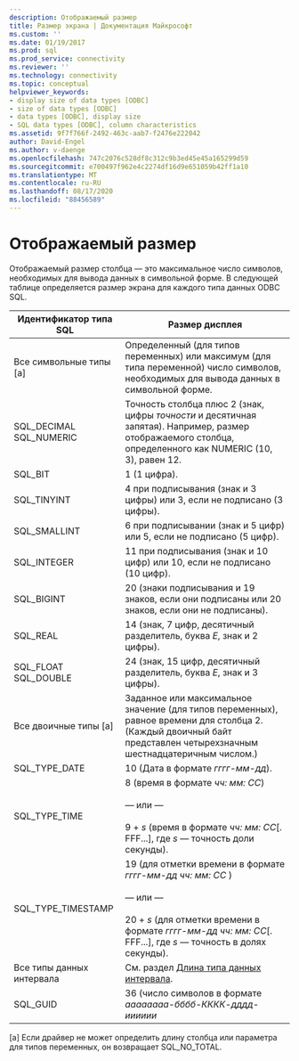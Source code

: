 ```yaml
---
description: Отображаемый размер
title: Размер экрана | Документация Майкрософт
ms.custom: ''
ms.date: 01/19/2017
ms.prod: sql
ms.prod_service: connectivity
ms.reviewer: ''
ms.technology: connectivity
ms.topic: conceptual
helpviewer_keywords:
- display size of data types [ODBC]
- size of data types [ODBC]
- data types [ODBC], display size
- SQL data types [ODBC], column characteristics
ms.assetid: 9f7f766f-2492-463c-aab7-f2476e222042
author: David-Engel
ms.author: v-daenge
ms.openlocfilehash: 747c2076c528df8c312c9b3ed45e45a165299d59
ms.sourcegitcommit: e700497f962e4c2274df16d9e651059b42ff1a10
ms.translationtype: MT
ms.contentlocale: ru-RU
ms.lasthandoff: 08/17/2020
ms.locfileid: "88456589"
---
```

# <a name="display-size"></a>Отображаемый размер
Отображаемый размер столбца — это максимальное число символов, необходимых для вывода данных в символьной форме. В следующей таблице определяется размер экрана для каждого типа данных ODBC SQL.  
  
|Идентификатор типа SQL|Размер дисплея|  
|-------------------------|------------------|  
|Все символьные типы [a]|Определенный (для типов переменных) или максимум (для типа переменной) число символов, необходимых для вывода данных в символьной форме.|  
|SQL_DECIMAL SQL_NUMERIC|Точность столбца плюс 2 (знак, цифры *точности* и десятичная запятая). Например, размер отображаемого столбца, определенного как NUMERIC (10, 3), равен 12.|  
|SQL_BIT|1 (1 цифра).|  
|SQL_TINYINT|4 при подписывания (знак и 3 цифры) или 3, если не подписано (3 цифры).|  
|SQL_SMALLINT|6 при подписывании (знак и 5 цифр) или 5, если не подписано (5 цифр).|  
|SQL_INTEGER|11 при подписывания (знак и 10 цифр) или 10, если не подписано (10 цифр).|  
|SQL_BIGINT|20 (знаки подписывания и 19 знаков, если они подписаны или 20 знаков, если они не подписаны).|  
|SQL_REAL|14 (знак, 7 цифр, десятичный разделитель, буква *E*, знак и 2 цифры).|  
|SQL_FLOAT SQL_DOUBLE|24 (знак, 15 цифр, десятичный разделитель, буква *E*, знак и 3 цифры).|  
|Все двоичные типы [a]|Заданное или максимальное значение (для типов переменных), равное времени для столбца 2. (Каждый двоичный байт представлен четырехзначным шестнадцатеричным числом.)|  
|SQL_TYPE_DATE|10 (Дата в формате *гггг-мм-дд*).|  
|SQL_TYPE_TIME|8 (время в формате *чч: мм: СС*)<br /><br /> — или —<br /><br /> 9 + *s* (время в формате *чч: мм: СС*[. FFF...], где *s* — точность доли секунды).|  
|SQL_TYPE_TIMESTAMP|19 (для отметки времени в формате *гггг-мм-дд чч: мм: СС* )<br /><br /> — или —<br /><br /> 20 + *s* (для отметки времени в формате *гггг-мм-дд чч: мм: СС*[. FFF...], где *s* — точность в долях секунды).|  
|Все типы данных интервала|См. раздел [Длина типа данных интервала](../../../odbc/reference/appendixes/interval-data-type-length.md).|  
|SQL_GUID|36 (число символов в формате *аааааааа-бббб-КККК-дддд-ииииии*|  
  
 [a] Если драйвер не может определить длину столбца или параметра для типов переменных, он возвращает SQL_NO_TOTAL.
